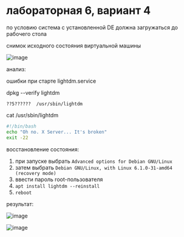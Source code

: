 # лабораторная 6, вариант 4

по условию система с установленной DE должна загружаться до рабочего стола

снимок исходного состояния виртуальной машины

![image](https://github.com/user-attachments/assets/a87b37d4-f09e-4bc3-b7a7-098cf2c36ba4)

анализ:

ошибки при старте lightdm.service

dpkg --verify lightdm
```
??5??????  /usr/sbin/lightdm
```

cat /usr/sbin/lightdm
```bash
#!/bin/bash
echo "Oh no. X Server... It's broken"
exit -22
```

восстановление состояния:

1. при запуске выбрать `Advanced options for Debian GNU/Linux`
2. затем выбрать `Debian GNU/Linux, with Linux 6.1.0-31-amd64 (recovery mode)`
3. ввести пароль root-пользователя
4. `apt install lightdm --reinstall`
5. `reboot`

результат:

![image](https://github.com/user-attachments/assets/c0f87afb-dcac-4660-aa27-5db62e4adce5)

![image](https://github.com/user-attachments/assets/9c4d74b0-154d-4b85-8fd7-283ddc1fbca0)
